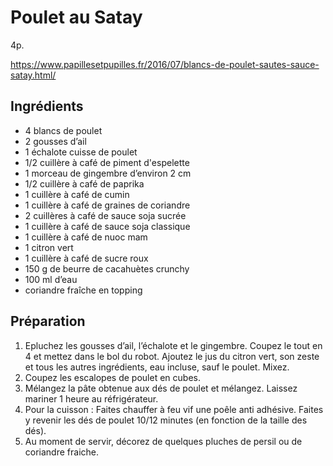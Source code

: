 # Poulet au Satay

4p.

https://www.papillesetpupilles.fr/2016/07/blancs-de-poulet-sautes-sauce-satay.html/

## Ingrédients

* 4 blancs de poulet
* 2 gousses d’ail
* 1 échalote cuisse de poulet
* 1/2 cuillère à café de piment d'espelette
* 1 morceau de gingembre d’environ 2 cm
* 1/2 cuillère à café de paprika
* 1 cuillère à café de cumin
* 1 cuillère à café de graines de coriandre
* 2 cuillères à café de sauce soja sucrée
* 1 cuillère à café de sauce soja classique
* 1 cuillère à café de nuoc mam
* 1 citron vert
* 1 cuillère à café de sucre roux
* 150 g de beurre de cacahuètes crunchy
* 100 ml d’eau
* coriandre fraîche en topping

## Préparation

1. Epluchez les gousses d’ail, l’échalote et le gingembre. Coupez le tout en 4 et mettez dans le bol du robot. Ajoutez le jus du citron vert, son zeste et tous les autres ingrédients, eau incluse, sauf le poulet. Mixez.
2. Coupez les escalopes de poulet en cubes.
3. Mélangez la pâte obtenue aux dés de poulet et mélangez. Laissez mariner 1 heure au réfrigérateur.
4. Pour la cuisson : Faites chauffer à feu vif une poêle anti adhésive. Faites y revenir les dés de poulet 10/12 minutes (en fonction de la taille des dés).
5. Au moment de servir, décorez de quelques pluches de persil ou de coriandre fraiche.
